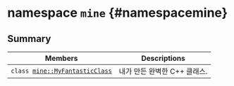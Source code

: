 # namespace `mine` {#namespacemine}

## Summary

 Members                        | Descriptions                                
--------------------------------|---------------------------------------------
`class `[`mine::MyFantasticClass`](api-mine::MyFantasticClass.md#classmine_1_1_my_fantastic_class) | 내가 만든 완벽한 C++ 클래스.

